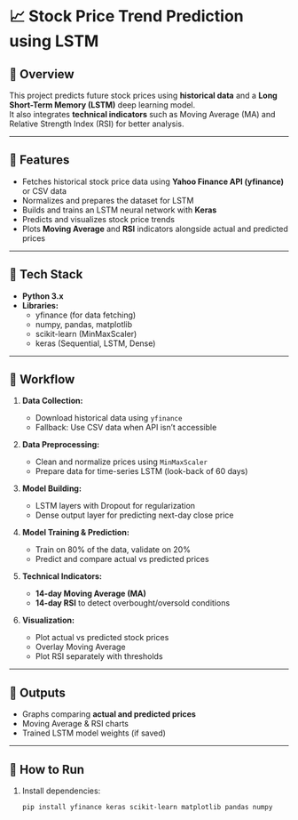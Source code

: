 # 📈 Stock Price Trend Prediction using LSTM  

## 🔹 Overview  
This project predicts future stock prices using **historical data** and a **Long Short-Term Memory (LSTM)** deep learning model.  
It also integrates **technical indicators** such as Moving Average (MA) and Relative Strength Index (RSI) for better analysis.  

---

## 🔹 Features  
- Fetches historical stock price data using **Yahoo Finance API (yfinance)** or CSV data  
- Normalizes and prepares the dataset for LSTM  
- Builds and trains an LSTM neural network with **Keras**  
- Predicts and visualizes stock price trends  
- Plots **Moving Average** and **RSI** indicators alongside actual and predicted prices  

---

## 🔹 Tech Stack  
- **Python 3.x**  
- **Libraries:**  
  - yfinance (for data fetching)  
  - numpy, pandas, matplotlib  
  - scikit-learn (MinMaxScaler)  
  - keras (Sequential, LSTM, Dense)  

---

## 🔹 Workflow  
1. **Data Collection:**  
   - Download historical data using `yfinance`  
   - Fallback: Use CSV data when API isn’t accessible  

2. **Data Preprocessing:**  
   - Clean and normalize prices using `MinMaxScaler`  
   - Prepare data for time-series LSTM (look-back of 60 days)  

3. **Model Building:**  
   - LSTM layers with Dropout for regularization  
   - Dense output layer for predicting next-day close price  

4. **Model Training & Prediction:**  
   - Train on 80% of the data, validate on 20%  
   - Predict and compare actual vs predicted prices  

5. **Technical Indicators:**  
   - **14-day Moving Average (MA)**  
   - **14-day RSI** to detect overbought/oversold conditions  

6. **Visualization:**  
   - Plot actual vs predicted stock prices  
   - Overlay Moving Average  
   - Plot RSI separately with thresholds  

---

## 🔹 Outputs  
- Graphs comparing **actual and predicted prices**  
- Moving Average & RSI charts  
- Trained LSTM model weights (if saved)  

---

## 🔹 How to Run  
1. Install dependencies:  
   ```bash
   pip install yfinance keras scikit-learn matplotlib pandas numpy
